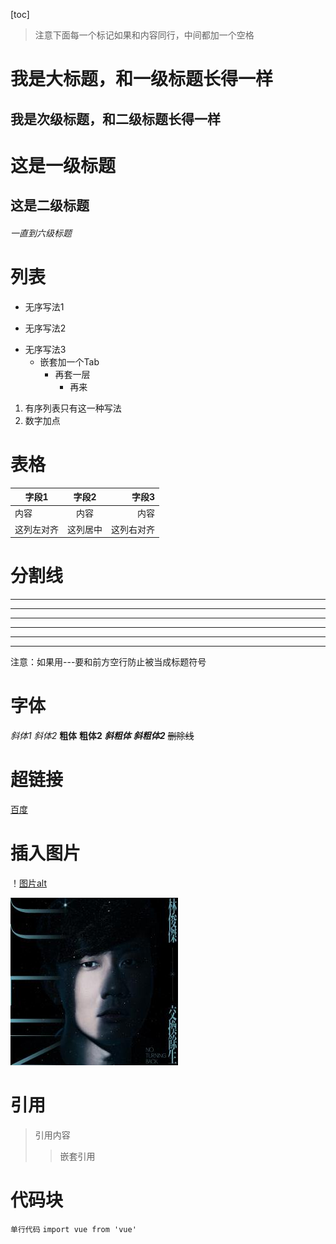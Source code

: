 [toc]

> 注意下面每一个标记如果和内容同行，中间都加一个空格

我是大标题，和一级标题长得一样
===
我是次级标题，和二级标题长得一样
---

# 这是一级标题
## 这是二级标题
###### 一直到六级标题

# 列表
- 无序写法1
* 无序写法2
+ 无序写法3
    + 嵌套加一个Tab
        + 再套一层
            + 再来
1. 有序列表只有这一种写法
2. 数字加点

# 表格
| 字段1    | 字段2  | 字段3    |
| ---------|:-----:|---------:|
|内容      |内容    |内容      |
|这列左对齐 |这列居中|这列右对齐 |

# 分割线
***
---
___
* * *
- - -
_ _ _
注意：如果用---要和前方空行防止被当成标题符号

# 字体
*斜体1*
_斜体2_
**粗体**
__粗体2__
***斜粗体***
___斜粗体2___
~~删除线~~

# 超链接
[百度](https://www.baidu.com"百度一下，你就知道")

# 插入图片
！[图片alt](https://baike.baidu.com/pic/Bliss/52106/0/0bd162d9f2d3572ccd5be1ec8913632762d0c341?fr=lemma&ct=single#aid=0&pic=0bd162d9f2d3572ccd5be1ec8913632762d0c341"title")

![](/static/img/change.jpeg)
# 引用
> 引用内容
>> 嵌套引用

# 代码块
`单行代码`
    ```
        import vue from 'vue'
    ```